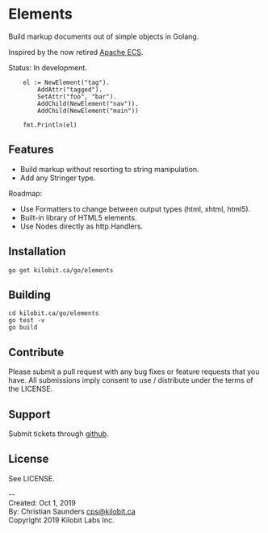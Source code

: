 Elements
========

Build markup documents out of simple objects in Golang.

Inspired by the now retired [Apache ECS](http://jakarta.apache.org/ecs/).

Status: In development.

```{.golang}
	el := NewElement("tag").
		AddAttr("tagged").
		SetAttr("foo", "bar").
		AddChild(NewElement("nav")).
		AddChild(NewElement("main"))
		
	fmt.Println(el)	
```

Features
--------

- Build markup without resorting to string manipulation.
- Add any Stringer type.

Roadmap:
- Use Formatters to change between output types (html, xhtml, html5).
- Built-in library of HTML5 elements.
- Use Nodes directly as http.Handlers.

Installation
------------

```{.bash}
go get kilobit.ca/go/elements
```

Building
--------

```{.bash}
cd kilobit.ca/go/elements
go test -v
go build
```

Contribute
----------

Please submit a pull request with any bug fixes or feature requests
that you have.  All submissions imply consent to use / distribute
under the terms of the LICENSE.

Support
-------

Submit tickets through [github](https://github.com/kilobit/elements).

License
-------

See LICENSE.

--  
Created: Oct 1, 2019  
By: Christian Saunders <cps@kilobit.ca>  
Copyright 2019 Kilobit Labs Inc.
